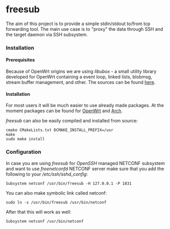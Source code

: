 # freesub

The aim of this project is to provide a simple stdin/stdout to/from tcp
forwarding tool. The main use case is to "proxy" the data through SSH and the
target daemon via SSH subsystem.

### Installation

#### Prerequisites

Because of OpenWrt origins we are using _libubox_ - a small utility library
developed for OpenWrt containing a event loop, linked lists, blobmsg, stream
buffer management, and other. The sources can be found
[here](http://git.openwrt.org/?p=project/libubox.git).
    
#### Installation

For most users it will be much easier to use already made packages. At the
moment packages can be found for
[OpenWrt](https://github.com/openwrt-management/packages/blob/master/freesub/Makefile)
and [Arch](https://aur.archlinux.org/packages/freesub-git/).

_freesub_ can also be easily compiled and installed from source:

    cmake CMakeLists.txt DCMAKE_INSTALL_PREFIX=/usr
    make
    sudo make install
    
### Configuration

In case you are using _freesub_ for _OpenSSH_ managed NETCONF subsystem and
want to use _freenetconfd_ NETCONF server make sure that you add the following
to your _/etc/ssh/sshd_config_:

    Subsystem netconf /usr/bin/freesub -H 127.0.0.1 -P 1831

You can also make symbolic link called netconf:

    sudo ln -s /usr/bin/freesub /usr/bin/netconf

After that this will work as well:

    Subsystem netconf /usr/bin/netconf

